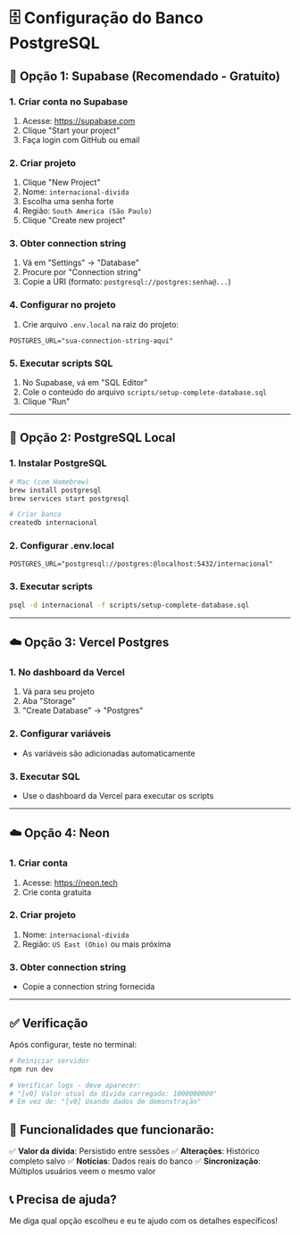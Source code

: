 # 🗄️ Configuração do Banco PostgreSQL

## 🚀 Opção 1: Supabase (Recomendado - Gratuito)

### 1. Criar conta no Supabase
1. Acesse: https://supabase.com
2. Clique "Start your project"
3. Faça login com GitHub ou email

### 2. Criar projeto
1. Clique "New Project"
2. Nome: `internacional-divida`
3. Escolha uma senha forte
4. Região: `South America (São Paulo)`
5. Clique "Create new project"

### 3. Obter connection string
1. Vá em "Settings" → "Database"
2. Procure por "Connection string"
3. Copie a URI (formato: `postgresql://postgres:senha@...`)

### 4. Configurar no projeto
1. Crie arquivo `.env.local` na raiz do projeto:
```env
POSTGRES_URL="sua-connection-string-aqui"
```

### 5. Executar scripts SQL
1. No Supabase, vá em "SQL Editor"
2. Cole o conteúdo do arquivo `scripts/setup-complete-database.sql`
3. Clique "Run"

---

## 🐘 Opção 2: PostgreSQL Local

### 1. Instalar PostgreSQL
```bash
# Mac (com Homebrew)
brew install postgresql
brew services start postgresql

# Criar banco
createdb internacional
```

### 2. Configurar .env.local
```env
POSTGRES_URL="postgresql://postgres:@localhost:5432/internacional"
```

### 3. Executar scripts
```bash
psql -d internacional -f scripts/setup-complete-database.sql
```

---

## ☁️ Opção 3: Vercel Postgres

### 1. No dashboard da Vercel
1. Vá para seu projeto
2. Aba "Storage"
3. "Create Database" → "Postgres"

### 2. Configurar variáveis
- As variáveis são adicionadas automaticamente

### 3. Executar SQL
- Use o dashboard da Vercel para executar os scripts

---

## ☁️ Opção 4: Neon

### 1. Criar conta
1. Acesse: https://neon.tech
2. Crie conta gratuita

### 2. Criar projeto
1. Nome: `internacional-divida`
2. Região: `US East (Ohio)` ou mais próxima

### 3. Obter connection string
- Copie a connection string fornecida

---

## ✅ Verificação

Após configurar, teste no terminal:
```bash
# Reiniciar servidor
npm run dev

# Verificar logs - deve aparecer:
# "[v0] Valor atual da dívida carregado: 1000000000"
# Em vez de: "[v0] Usando dados de demonstração"
```

## 🎯 Funcionalidades que funcionarão:

✅ **Valor da dívida**: Persistido entre sessões
✅ **Alterações**: Histórico completo salvo
✅ **Notícias**: Dados reais do banco
✅ **Sincronização**: Múltiplos usuários veem o mesmo valor

## 📞 Precisa de ajuda?

Me diga qual opção escolheu e eu te ajudo com os detalhes específicos!
